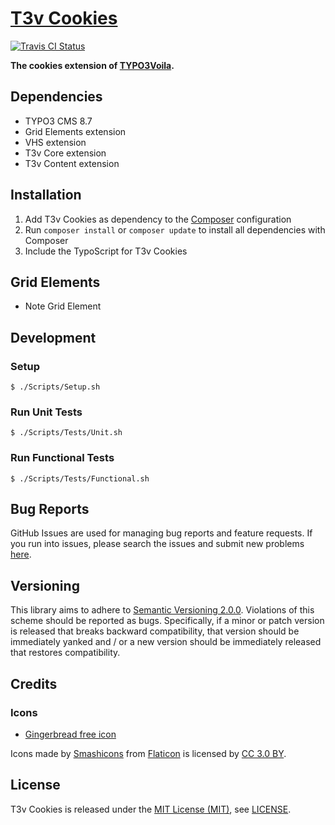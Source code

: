 [T3v Cookies]
=============

[![Travis CI Status][Travis CI Status]][Travis CI]

**The cookies extension of [TYPO3Voila].**

Dependencies
------------

* TYPO3 CMS 8.7
* Grid Elements extension
* VHS extension
* T3v Core extension
* T3v Content extension

Installation
------------

1. Add T3v Cookies as dependency to the [Composer] configuration
2. Run `composer install` or `composer update` to install all dependencies with Composer
3. Include the TypoScript for T3v Cookies

Grid Elements
-------------

* Note Grid Element

Development
-----------

### Setup

```
$ ./Scripts/Setup.sh
```

### Run Unit Tests

```
$ ./Scripts/Tests/Unit.sh
```

### Run Functional Tests

```
$ ./Scripts/Tests/Functional.sh
```

Bug Reports
-----------

GitHub Issues are used for managing bug reports and feature requests. If you run into issues, please search the issues
and submit new problems [here].

Versioning
----------

This library aims to adhere to [Semantic Versioning 2.0.0]. Violations of this scheme should be reported as bugs.
Specifically, if a minor or patch version is released that breaks backward compatibility, that version should be
immediately yanked and / or a new version should be immediately released that restores compatibility.

Credits
-------

### Icons

* [Gingerbread free icon]

Icons made by [Smashicons] from [Flaticon] is licensed by [CC 3.0 BY].

License
-------

T3v Cookies is released under the [MIT License (MIT)], see [LICENSE].

[Acceptance testing TYPO3]: https://wiki.typo3.org/Acceptance_testing "Acceptance testing TYPO3"
[Automated testing TYPO3]: https://wiki.typo3.org/Automated_testing "Automated testing TYPO3"
[CC 3.0 BY]: http://creativecommons.org/licenses/by/3.0/ "Creative Commons BY 3.0"
[Composer]: https://getcomposer.org "Dependency Manager for PHP"
[Flaticon]: https://www.flaticon.com "Flaticon"
[Functional testing TYPO3]: https://wiki.typo3.org/Functional_testing "Functional testing TYPO3"
[Gingerbread free icon]: http://www.flaticon.com/free-icon/gingerbread_135616 "Gingerbread free icon"
[here]: https://github.com/t3v/t3v_cookies/issues "GitHub Issue Tracker"
[LICENSE]: https://raw.githubusercontent.com/t3v/t3v_cookies/master/LICENSE "License"
[MIT License (MIT)]: http://opensource.org/licenses/MIT "The MIT License (MIT)"
[Semantic Versioning 2.0.0]: http://semver.org "Semantic Versioning 2.0.0"
[Smashicons]: https://www.flaticon.com/authors/smashicons "Smashicons"
[T3v Cookies]: https://t3v.github.io/t3v_cookies/ "The cookies extension of TYPO3Voila."
[Travis CI]: https://travis-ci.org/t3v/t3v_cookies "T3v Cookies at Travis CI"
[Travis CI Status]: https://img.shields.io/travis/t3v/t3v_cookies.svg?style=flat "Travis CI Status"
[TYPO3voila]: https://github.com/t3v "“UH LÁLÁ, TYPO3!”"
[Unit Testing TYPO3]: https://wiki.typo3.org/Unit_Testing_TYPO3 "Unit testing TYPO3"
